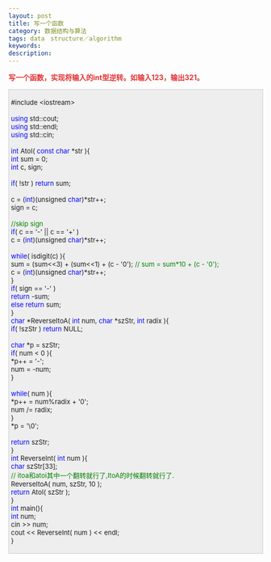 ```yaml
---
layout: post
title: 写一个函数
category: 数据结构与算法
tags: data　structure／algorithm
keywords: 
description: 
---
```


**<span
style="color:#e53333;">写一个函数，实现将输入的int型逆转。如输入123，输出321。</span>**

<div
style="border-bottom:#cccccc 1px solid;border-left:#cccccc 1px solid;padding-bottom:4px;background-color:#eeeeee;padding-left:4px;width:98%;padding-right:5px;font-size:13px;word-break:break-all;border-top:#cccccc 1px solid;border-right:#cccccc 1px solid;padding-top:4px;">

\#include \<iostream\>\
\
 <span style="color:#0000ff;">using</span> std::cout;\
 <span style="color:#0000ff;">using</span> std::endl;\
 <span style="color:#0000ff;">using</span> std::cin;\
\
 <span style="color:#0000ff;">int</span> AtoI( <span
style="color:#0000ff;">const</span> <span
style="color:#0000ff;">char</span> \*str ){\
     <span style="color:#0000ff;">int</span> sum = 0;\
     <span style="color:#0000ff;">int</span> c, sign;\
\
     <span style="color:#0000ff;">if</span>( !str ) <span
style="color:#0000ff;">return</span> sum;\
\
     c = (<span style="color:#0000ff;">int</span>)(unsigned <span
style="color:#0000ff;">char</span>)\*str++;\
     sign = c;\
\
     <span style="color:#008000;">//</span><span
style="color:#008000;">skip sign</span><span style="color:#008000;">\
 </span>    <span
style="color:#0000ff;">if</span>( c == '-' || c == '+' )\
         c = (<span style="color:#0000ff;">int</span>)(unsigned <span
style="color:#0000ff;">char</span>)\*str++;\
\
     <span style="color:#0000ff;">while</span>( isdigit(c) ){\
         sum = (sum\<\<3) + (sum\<\<1) + (c - '0'); <span
style="color:#008000;">//</span><span
style="color:#008000;"> sum = sum\*10 + (c - '0');</span><span
style="color:#008000;">\
 </span>        c = (<span
style="color:#0000ff;">int</span>)(unsigned <span
style="color:#0000ff;">char</span>)\*str++;\
     }\
     <span style="color:#0000ff;">if</span>( sign == '-' )\
         <span style="color:#0000ff;">return</span> -sum;\
     <span style="color:#0000ff;">else</span> <span
style="color:#0000ff;">return</span> sum;\
 }\
 <span style="color:#0000ff;">char</span> \*ReverseItoA( <span
style="color:#0000ff;">int</span> num, <span
style="color:#0000ff;">char</span> \*szStr, <span
style="color:#0000ff;">int</span> radix ){\
     <span style="color:#0000ff;">if</span>( !szStr ) <span
style="color:#0000ff;">return</span> NULL;\
\
     <span style="color:#0000ff;">char</span> \*p = szStr;\
     <span style="color:#0000ff;">if</span>( num \< 0 ){\
         \*p++ = '-';\
         num = -num;\
     }\
\
     <span style="color:#0000ff;">while</span>( num ){\
         \*p++ = num%radix + '0';\
         num /= radix;\
     }\
     \*p = '\\0';\
\
     <span style="color:#0000ff;">return</span> szStr;\
 }\
 <span style="color:#0000ff;">int</span> ReverseInt( <span
style="color:#0000ff;">int</span> num ){\
     <span style="color:#0000ff;">char</span> szStr[33];\
     <span style="color:#008000;">//</span><span
style="color:#008000;"> itoa和atoi其中一个翻转就行了,ItoA的时候翻转就行了.</span><span
style="color:#008000;">\
 </span>    ReverseItoA( num, szStr, 10 );\
     <span style="color:#0000ff;">return</span> AtoI( szStr );\
 }\
 <span style="color:#0000ff;">int</span> main(){\
     <span style="color:#0000ff;">int</span> num;\
     cin \>\> num;\
     cout \<\< ReverseInt( num ) \<\< endl;\
 }

</div>

 

 







